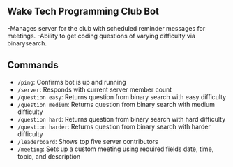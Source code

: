 ## Wake Tech Programming Club Bot

-Manages server for the club with scheduled reminder messages for meetings.
-Ability to get coding questions of varying difficulty via binarysearch.

## Commands

- `/ping`: Confirms bot is up and running
- `/server`: Responds with current server member count
- `/question easy`: Returns question from binary search with easy difficulty
- `/question medium`: Returns question from binary search with medium difficulty
- `/question hard`: Returns question from binary search with hard difficulty
- `/question harder`: Returns question from binary search with harder difficulty
- `/leaderboard`: Shows top five server contributors
- `/meeting`: Sets up a custom meeting using required fields date, time, topic, and description
